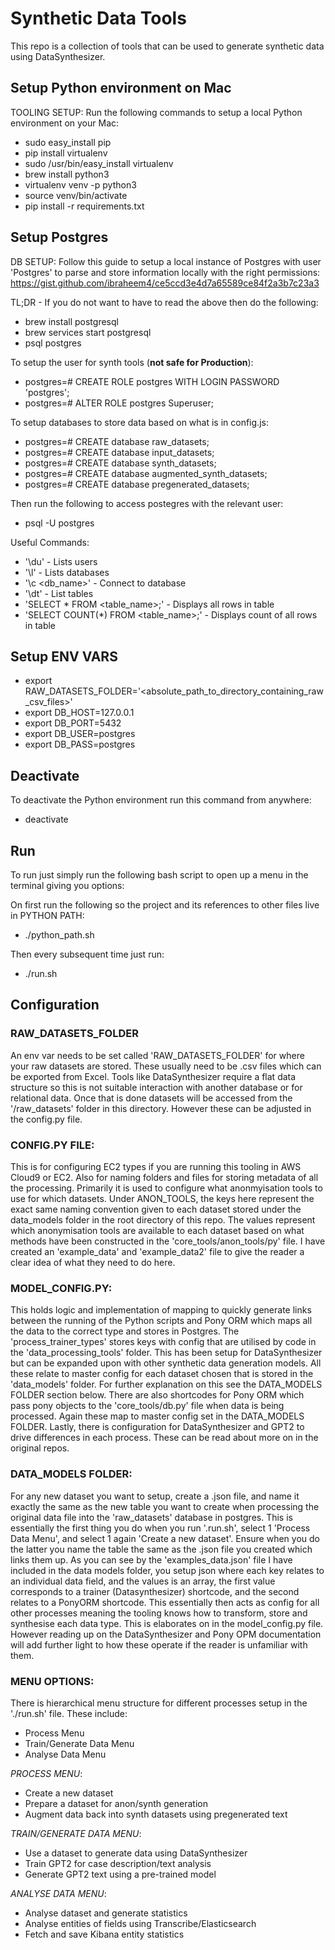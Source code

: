 # Synthetic Data Tools

This repo is a collection of tools that can be used to generate synthetic data using DataSynthesizer.

## Setup Python environment on Mac

TOOLING SETUP:
Run the following commands to setup a local Python environment on your Mac:
- sudo easy_install pip
- pip install virtualenv
- sudo /usr/bin/easy_install virtualenv
- brew install python3
- virtualenv venv -p python3
- source venv/bin/activate
- pip install -r requirements.txt

## Setup Postgres
DB SETUP:
Follow this guide to setup a local instance of Postgres with user 'Postgres' to parse and store information locally with the right permissions:
https://gist.github.com/ibraheem4/ce5ccd3e4d7a65589ce84f2a3b7c23a3

TL;DR - If you do not want to have to read the above then do the following:
- brew install postgresql
- brew services start postgresql
- psql postgres

To setup the user for synth tools (**not safe for Production**):
  - postgres=# CREATE ROLE postgres WITH LOGIN PASSWORD 'postgres';
  - postgres=# ALTER ROLE postgres Superuser;

To setup databases to store data based on what is in config.js:
  - postgres=# CREATE database raw_datasets;
  - postgres=# CREATE database input_datasets;
  - postgres=# CREATE database synth_datasets;
  - postgres=# CREATE database augmented_synth_datasets;
  - postgres=# CREATE database pregenerated_datasets;

Then run the following to access postegres with the relevant user:
- psql -U postgres

Useful Commands:
- '\du' - Lists users
- '\l' - Lists databases
- '\c <db_name>' - Connect to database
- '\dt' - List tables
- 'SELECT * FROM <table_name>;' - Displays all rows in table
- 'SELECT COUNT(*) FROM <table_name>;' - Displays count of all rows in table

## Setup ENV VARS
- export RAW_DATASETS_FOLDER='<absolute_path_to_directory_containing_raw_csv_files>'
- export DB_HOST=127.0.0.1
- export DB_PORT=5432
- export DB_USER=postgres
- export DB_PASS=postgres

## Deactivate
To deactivate the Python environment run this command from anywhere:
- deactivate

## Run
To run just simply run the following bash script to open up a menu in the terminal giving you options:

On first run the following so the project and its references to other files live in PYTHON PATH:
- ./python_path.sh

Then every subsequent time just run:
- ./run.sh

## Configuration
### RAW_DATASETS_FOLDER
An env var needs to be set called 'RAW_DATASETS_FOLDER' for where your raw datasets are stored. These usually need to be .csv files which can be exported from Excel. Tools like DataSynthesizer require a flat data structure so this is not suitable interaction with another database or for relational data. Once that is done datasets will be accessed from the '/raw_datasets' folder in this directory. However these can be adjusted in the config.py file.

### CONFIG.PY FILE:
This is for configuring EC2 types if you are running this tooling in AWS Cloud9 or EC2. Also for naming folders and files for storing metadata of all the processing. Primarily it is used to configure what anonmyisation tools to use for which datasets. Under ANON_TOOLS, the keys here represent the exact same naming convention given to each dataset stored under the data_models folder in the root directory of this repo. The values represent which anonymisation tools are available to each dataset based on what methods have been constructed in the 'core_tools/anon_tools/py' file. I have created an 'example_data' and 'example_data2' file to give the reader a clear idea of what they need to do here.

### MODEL_CONFIG.PY:
This holds logic and implementation of mapping to quickly generate links between the running of the Python scripts and Pony ORM which maps all the data to the correct type and stores in Postgres. The 'process_trainer_types' stores keys with config that are utilised by code in the 'data_processing_tools' folder. This has been setup for DataSynthesizer but can be expanded upon with other synthetic data generation models. All these relate to master config for each dataset chosen that is stored in the 'data_models' folder. For further explanation on this see the DATA_MODELS FOLDER section below.
There are also shortcodes for Pony ORM which pass pony objects to the 'core_tools/db.py' file when data is being processed. Again these map to master config set in the DATA_MODELS FOLDER.
Lastly, there is configuration for DataSynthesizer and GPT2 to drive differences in each process. These can be read about more on in the original repos.

### DATA_MODELS FOLDER:
For any new dataset you want to setup, create a .json file, and name it exactly the same as the new table you want to create when processing the original data file into the 'raw_datasets' database in postgres. This is essentially the first thing you do when you run '.run.sh', select 1 'Process Data Menu', and select 1 again 'Create a new dataset'. Ensure when you do the latter you name the table the same as the .json file you created which links them up. As you can see by the 'examples_data.json' file I have included in the data models folder, you setup json where each key relates to an individual data field, and the values is an array, the first value corresponds to a trainer (Datasynthesizer) shortcode, and the second relates to a PonyORM shortcode. This essentially then acts as config for all other processes meaning the tooling knows how to transform, store and synthesise each data type. This is elaborates on in the model_config.py file. However reading up on the DataSynthesizer and Pony OPM documentation will add further light to how these operate if the reader is unfamiliar with them.

### MENU OPTIONS:
There is hierarchical menu structure for different processes setup in the './run.sh' file. These include:
- Process Menu
- Train/Generate Data Menu
- Analyse Data Menu

*PROCESS MENU*:
- Create a new dataset
- Prepare a dataset for anon/synth generation
- Augment data back into synth datasets using pregenerated text

*TRAIN/GENERATE DATA MENU*:
- Use a dataset to generate data using DataSynthesizer
- Train GPT2 for case description/text analysis
- Generate GPT2 text using a pre-trained model

*ANALYSE DATA MENU*:
- Analyse dataset and generate statistics
- Analyse entities of fields using Transcribe/Elasticsearch
- Fetch and save Kibana entity statistics

